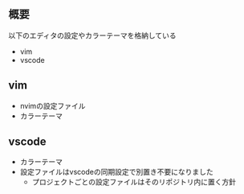 ## 概要
以下のエディタの設定やカラーテーマを格納している

- vim
- vscode

## vim 

- nvimの設定ファイル
- カラーテーマ

## vscode 

- カラーテーマ
- 設定ファイルはvscodeの同期設定で別置き不要になりました
  - プロジェクトごとの設定ファイルはそのリポジトリ内に置く方針